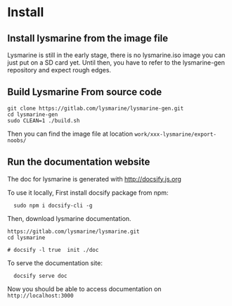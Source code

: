 # Install

## Install lysmarine from the image file
Lysmarine is still in the early stage, there is no lysmarine.iso image you can just put on a SD card yet. Until then, you have to refer to the lysmarine-gen repository and expect rough edges.

## Build Lysmarine From source code
```
git clone https://gitlab.com/lysmarine/lysmarine-gen.git
cd lysmarine-gen
sudo CLEAN=1 ./build.sh
```
Then you can find the image file at location `work/xxx-lysmarine/export-noobs/`


## Run the documentation website

The doc for lysmarine is generated with http://docsify.js.org

To use it locally, First install docsify package from npm:
```
  sudo npm i docsify-cli -g
```

Then, download lysmarine documentation.
```
https://gitlab.com/lysmarine/lysmarine.git
cd lysmarine

# docsify -l true  init ./doc

```


To serve the documentation site:
```
  docsify serve doc
```
Now you should be able to access documentation on `http://localhost:3000`
